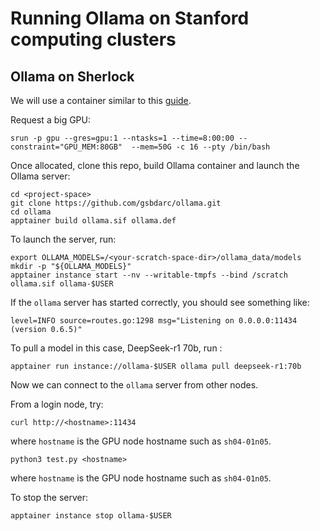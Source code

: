 # Running Ollama on Stanford computing clusters
## Ollama on Sherlock

We will use a container similar to this [guide](https://github.com/uw-psych/ollama-container/tree/main).

Request a big GPU:
```
srun -p gpu --gres=gpu:1 --ntasks=1 --time=8:00:00 --constraint="GPU_MEM:80GB"  --mem=50G -c 16 --pty /bin/bash
```

Once allocated, clone this repo, build Ollama container and launch the Ollama server:

```
cd <project-space>
git clone https://github.com/gsbdarc/ollama.git
cd ollama
apptainer build ollama.sif ollama.def
```

To launch the server, run:
```
export OLLAMA_MODELS=/<your-scratch-space-dir>/ollama_data/models
mkdir -p "${OLLAMA_MODELS}"
apptainer instance start --nv --writable-tmpfs --bind /scratch ollama.sif ollama-$USER
```

If the `ollama` server has started correctly, you should see something like:

```
level=INFO source=routes.go:1298 msg="Listening on 0.0.0.0:11434 (version 0.6.5)"
```

To pull a model in this case, DeepSeek-r1 70b, run :
```
apptainer run instance://ollama-$USER ollama pull deepseek-r1:70b
```

Now we can connect to the `ollama` server from other nodes. 

From a login node, try:

```
curl http://<hostname>:11434
```
where `hostname` is the GPU node hostname such as `sh04-01n05`.

```
python3 test.py <hostname>
```
where `hostname` is the GPU node hostname such as `sh04-01n05`.

To stop the server:
```
apptainer instance stop ollama-$USER
```


